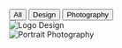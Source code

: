 <div class="gallery">
  <!-- Filter Buttons -->
  <div class="filters">
    <button class="filter-btn active" data-filter="all">All</button>
    <button class="filter-btn" data-filter="design">Design</button>
    <button class="filter-btn" data-filter="photo">Photography</button>
  </div>

  <!-- Gallery Images -->
  <div class="gallery-items">
    <div class="item" data-category="design">
      <img src="design1.jpg" alt="Logo Design">
    </div>
    <div class="item" data-category="photo">
      <img src="photo1.jpg" alt="Portrait Photography">
    </div>
    <!-- Add more items -->
  </div>
</div>
